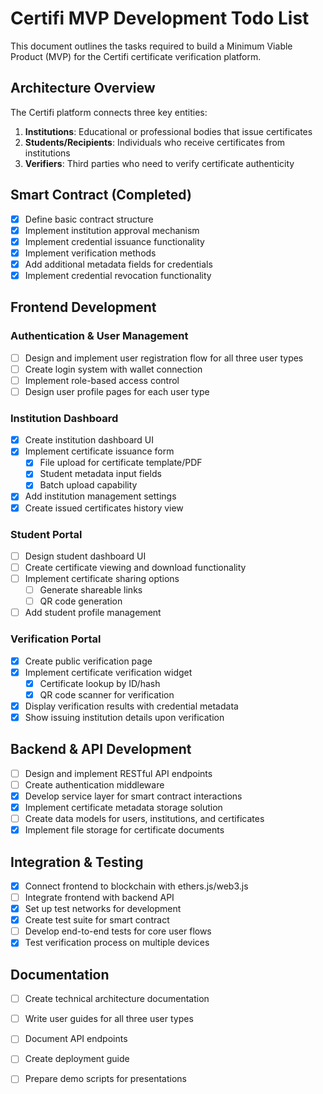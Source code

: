# Certifi MVP Development Todo List

This document outlines the tasks required to build a Minimum Viable Product (MVP) for the Certifi certificate verification platform.

## Architecture Overview

The Certifi platform connects three key entities:
1. **Institutions**: Educational or professional bodies that issue certificates
2. **Students/Recipients**: Individuals who receive certificates from institutions
3. **Verifiers**: Third parties who need to verify certificate authenticity

## Smart Contract (Completed)

- [x] Define basic contract structure
- [x] Implement institution approval mechanism
- [x] Implement credential issuance functionality
- [x] Implement verification methods
- [x] Add additional metadata fields for credentials
- [x] Implement credential revocation functionality

## Frontend Development

### Authentication & User Management
- [ ] Design and implement user registration flow for all three user types
- [ ] Create login system with wallet connection
- [ ] Implement role-based access control
- [ ] Design user profile pages for each user type

### Institution Dashboard
- [x] Create institution dashboard UI
- [x] Implement certificate issuance form
  - [x] File upload for certificate template/PDF
  - [x] Student metadata input fields
  - [x] Batch upload capability
- [x] Add institution management settings
- [x] Create issued certificates history view

### Student Portal
- [ ] Design student dashboard UI
- [ ] Create certificate viewing and download functionality
- [ ] Implement certificate sharing options
  - [ ] Generate shareable links
  - [ ] QR code generation
- [ ] Add student profile management

### Verification Portal
- [x] Create public verification page
- [x] Implement certificate verification widget
  - [x] Certificate lookup by ID/hash
  - [x] QR code scanner for verification
- [x] Display verification results with credential metadata
- [x] Show issuing institution details upon verification

## Backend & API Development

- [ ] Design and implement RESTful API endpoints
- [ ] Create authentication middleware
- [x] Develop service layer for smart contract interactions
- [x] Implement certificate metadata storage solution
- [ ] Create data models for users, institutions, and certificates
- [x] Implement file storage for certificate documents

## Integration & Testing

- [x] Connect frontend to blockchain with ethers.js/web3.js
- [ ] Integrate frontend with backend API
- [x] Set up test networks for development
- [x] Create test suite for smart contract
- [ ] Develop end-to-end tests for core user flows
- [x] Test verification process on multiple devices

## Documentation

- [ ] Create technical architecture documentation
- [ ] Write user guides for all three user types
- [ ] Document API endpoints
- [ ] Create deployment guide
- [ ] Prepare demo scripts for presentations

